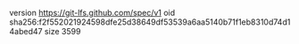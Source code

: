 version https://git-lfs.github.com/spec/v1
oid sha256:f2f552021924598dfe25d38649df53539a6aa5140b71f1eb8310d74d14abed47
size 3599
